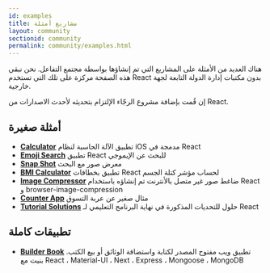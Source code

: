 ```yaml
---
id: examples
title: مشاريع أمثلة
layout: community
sectionid: community
permalink: community/examples.html
---
```


هناك العديد من الأمثلة على المشاريع التي تم إنشاؤها بواسطة مجتمع التفاعل. نحن نبقي هذه الصفحة مركزة على تلك التي تستخدم React بدون مكتبات إدارة الدولة التابعة لجهة خارجية.

إن قُمت بإضافة مشروع الرجّاء الإلتزام بتحديثه لأحدث الاصدارات من React.


## أمثلة صغيرة
 
* **[Calculator](https://github.com/ahfarmer/calculator)** تطبيق الآلة الحاسبة لنظام iOS مدمجة في React
* **[Emoji Search](https://github.com/ahfarmer/emoji-search)** تطبيق React للبحث عن الإيموجي
* **[Snap Shot](https://github.com/Yog9/SnapShot)** معرض صور مع البحث
* **[BMI Calculator](https://github.com/GermaVinsmoke/bmi-calculator)** تطبيق بخطافات React لحساب مؤشر كتلة الجسم
* **[Image Compressor](https://github.com/RaulB-masai/react-image-compressor)** ضاغط صور غير متصل باﻷنترنت تم إنشاؤه باستخدام React و browser-image-compression
* **[Counter App](https://github.com/arnab-datta/counter-app)** مثال صغير عن عربة التسوق
* **[Tutorial Solutions](https://github.com/harman052/react-tutorial-solutions)** حلول للتحديات   المذكورة في نهاية البرنامج التعليمي لـ React

## تطبيقات كاملة
* **[Builder Book](https://github.com/builderbook/builderbook)** تطبيق ويب مفتوح المصدر لكتابة واستضافة الوثائق أو بيع الكتب. بنيت مع React ، Material-UI ، Next ، Express ، Mongoose ، MongoDB  
